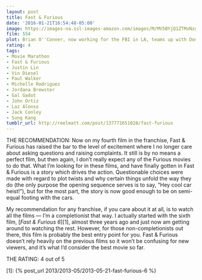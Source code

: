 ```yaml
---
layout: post
title: Fast & Furious
date: '2016-01-21T16:54:48-05:00'
image: https://images-na.ssl-images-amazon.com/images/M/MV5BYjQ1ZTMxNzgtZDcxOC00NWY5LTk3ZjAtYzRhMDhlNDZlOWEzXkEyXkFqcGdeQXVyNzkwMjQ5NzM@._V1_UX182_CR0,0,182,268_AL_.jpg
film: 554
plot: Brian O''Conner, now working for the FBI in LA, teams up with Dominic Toretto to bring down a heroin importer by infiltrating his operation.
rating: 4
tags:
- Movie Marathon
- Fast & Furious
- Justin Lin
- Vin Diesel
- Paul Walker
- Michelle Rodriguez
- Jordana Brewster
- Gal Gadot
- John Ortiz
- Laz Alonso
- Jack Conley
- Sung Kang
tumblr_url: http://reelmatt.com/post/137771651028/fast-furious
---
```


THE RECOMMENDATION: Now on my fourth film in the franchise, Fast & Furious has raised the bar to the level of excitement where I no longer care about asking questions and raising complaints. It still is by no means a perfect film, but then again, I don’t really expect any of the Furious movies to do that. What I’m looking for in these films, and have finally gotten in Fast & Furious is a story which drives the action. Questionable choices were made with regard to plot twists and why certain things unfold the way they do (the only purpose the opening sequence serves is to say, “Hey cool car heist!”), but for the most part, the story is now good enough to be on semi-equal footing with the cars.

My recommendation for any franchise, if you care about it at all, is to watch all the films — I’m a completionist that way. I actually started with the sixth film, [*Fast & Furious 6*][1], almost three years ago and just now am getting around to watching the rest. However, for those non-completionists out there, this film is probably the best entry point for you. Fast & Furious doesn’t rely heavily on the previous films so it won’t be confusing for new viewers, and it’s what I’d consider the best movie so far.

THE RATING: 4 out of 5

[1]: {% post_url 2013/2013-05/2013-05-21-fast-furious-6 %}